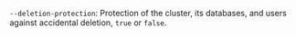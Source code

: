 `--deletion-protection`: Protection of the cluster, its databases, and users against accidental deletion, `true` or `false`.
